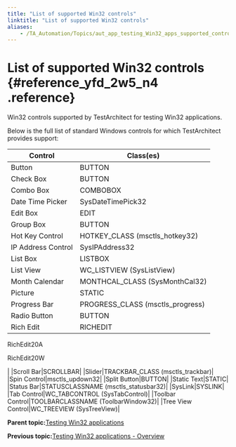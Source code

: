 ```yaml
--- 
title: "List of supported Win32 controls"
linktitle: "List of supported Win32 controls"
aliases: 
    - /TA_Automation/Topics/aut_app_testing_Win32_apps_supported_controls.html
---
```

# List of supported Win32 controls {#reference_yfd_2w5_n4 .reference}

Win32 controls supported by TestArchitect for testing Win32 applications.

Below is the full list of standard Windows controls for which TestArchitect provides support:

|Control|Class\(es\)|
|-------|-----------|
|Button|BUTTON|
|Check Box|BUTTON|
|Combo Box|COMBOBOX|
|Date Time Picker|SysDateTimePick32|
|Edit Box|EDIT|
|Group Box|BUTTON|
|Hot Key Control|HOTKEY\_CLASS \(msctls\_hotkey32\)|
|IP Address Control|SysIPAddress32|
|List Box|LISTBOX|
|List View|WC\_LISTVIEW \(SysListView\)|
|Month Calendar|MONTHCAL\_CLASS \(SysMonthCal32\)|
|Picture|STATIC|
|Progress Bar|PROGRESS\_CLASS \(msctls\_progress\)|
|Radio Button|BUTTON|
|Rich Edit|RICHEDIT

 RichEdit20A

 RichEdit20W

|
|Scroll Bar|SCROLLBAR|
|Slider|TRACKBAR\_CLASS \(msctls\_trackbar\)|
|Spin Control|msctls\_updown32|
|Split Button|BUTTON|
|Static Text|STATIC|
|Status Bar|STATUSCLASSNAME \(msctls\_statusbar32\)|
|SysLink|SYSLINK|
|Tab Control|WC\_TABCONTROL \(SysTabControl\)|
|Toolbar Control|TOOLBARCLASSNAME \(ToolbarWindow32\)|
|Tree View Control|WC\_TREEVIEW \(SysTreeView\)|

**Parent topic:**[Testing Win32 applications](../../TA_Automation/Topics/aut_app_testing_Win32_apps.html)

**Previous topic:**[Testing Win32 applications - Overview](../../TA_Automation/Topics/aut_app_testing_Win32_apps_overview.html)


